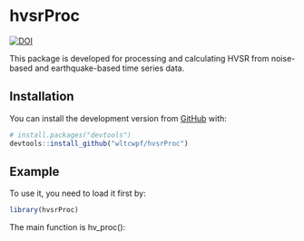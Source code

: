 
<!-- README.md is generated from README.Rmd. Please edit that file -->
hvsrProc
========

<a href="https://zenodo.org/badge/latestdoi/358467058"><img src="https://zenodo.org/badge/358467058.svg" alt="DOI"></a>

<!-- badges: start -->
<!-- badges: end -->
This package is developed for processing and calculating HVSR from noise-based and earthquake-based time series data.

Installation
------------

You can install the development version from [GitHub](https://github.com/) with:

``` r
# install.packages("devtools")
devtools::install_github("wltcwpf/hvsrProc")
```

Example
-------

To use it, you need to load it first by:

``` r
library(hvsrProc)
```

The main function is hv\_proc():
